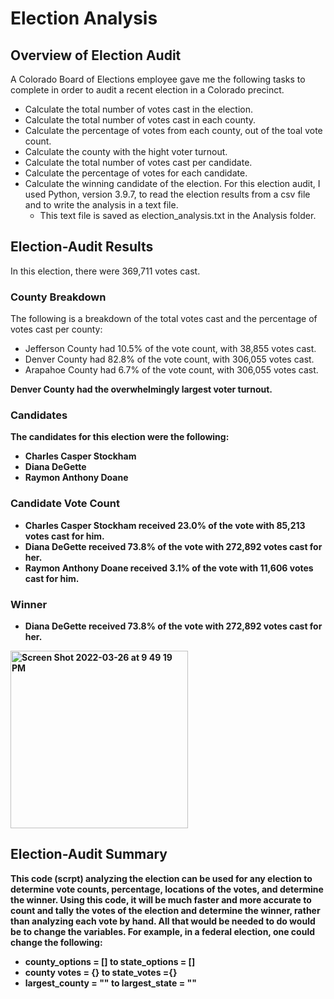 # Election Analysis

## Overview of Election Audit
A Colorado Board of Elections employee gave me the following tasks to complete in order to audit a recent election in a Colorado precinct.
  * Calculate the total number of votes cast in the election.
  * Calculate the total number of votes cast in each county.
  * Calculate the percentage of votes from each county, out of the toal vote count.
  * Calculate the county with the hight voter turnout.
  * Calculate the total number of votes cast per candidate.
  * Calculate the percentage of votes for each candidate.
  * Calculate the winning candidate of the election.
For this election audit, I used Python, version 3.9.7, to read the election results from a csv file and to write the analysis in a text file.
    * This text file is saved as election_analysis.txt in the Analysis folder.

## Election-Audit Results
In this election, there were 369,711 votes cast.

### County Breakdown
The following is a breakdown of the total votes cast and the percentage of votes cast per county:
  * Jefferson County had 10.5% of the vote count, with 38,855 votes cast.
  * Denver County had 82.8% of the vote count, with 306,055 votes cast.
  * Arapahoe County had 6.7% of the vote count, with 306,055 votes cast.

<b>Denver County had the overwhelmingly largest voter turnout.<b>

### Candidates
The candidates for this election were the following:
  * Charles Casper Stockham
  * Diana DeGette
  * Raymon Anthony Doane
### Candidate Vote Count
  * Charles Casper Stockham received 23.0% of the vote with 85,213 votes cast for him.
  * Diana DeGette received 73.8% of the vote with 272,892 votes cast for her.
  * Raymon Anthony Doane received 3.1% of the vote with 11,606 votes cast for him.

### Winner
 * Diana DeGette received 73.8% of the vote with 272,892 votes cast for her.
<img width="284" alt="Screen Shot 2022-03-26 at 9 49 19 PM" src="https://user-images.githubusercontent.com/99417460/160264592-cbe28277-1149-4a77-8285-93652958441f.png">

## Election-Audit Summary
This code (scrpt) analyzing the election can be used for any election to determine vote counts, percentage, locations of the votes, and determine the winner.  Using this code, it will be much faster and more accurate to count and tally the votes of the election and determine the winner, rather than analyzing each vote by hand.  All that would be needed to do would be to change the variables.  For example, in a federal election, one could change the following:
  * county_options = [] to state_options = []
  * county votes = {} to state_votes ={} 
  * largest_county = "" to largest_state = ""
  
